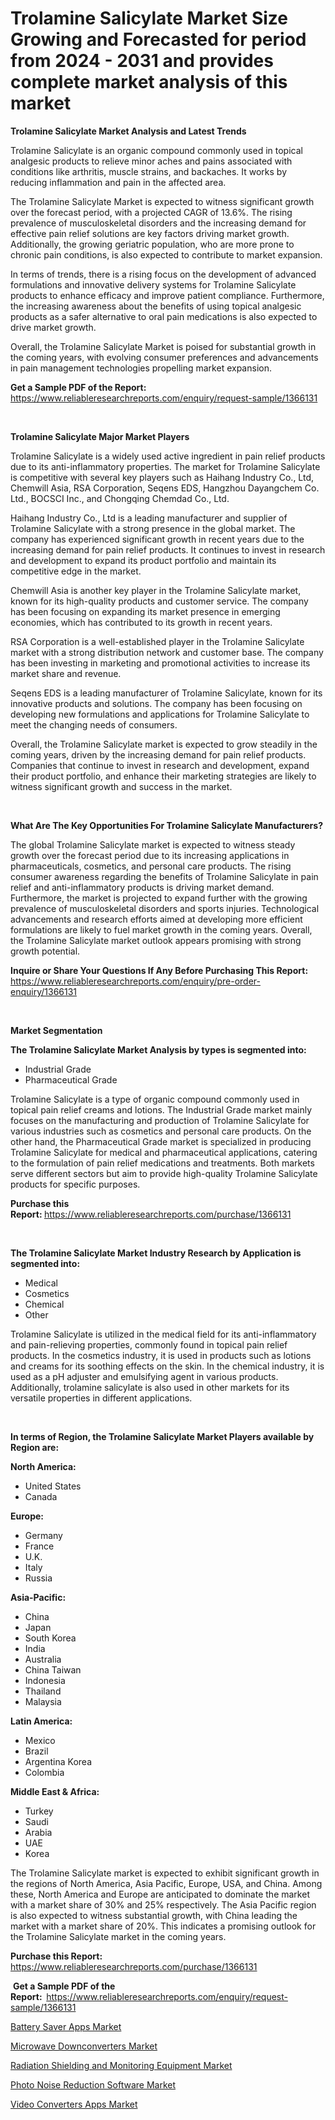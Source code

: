 <p><h1>Trolamine Salicylate Market Size Growing and Forecasted for period from 2024 - 2031 and provides complete market analysis of this market</h1></p><p><strong>Trolamine Salicylate Market Analysis and Latest Trends</strong></p>
<p><p>Trolamine Salicylate is an organic compound commonly used in topical analgesic products to relieve minor aches and pains associated with conditions like arthritis, muscle strains, and backaches. It works by reducing inflammation and pain in the affected area.</p><p>The Trolamine Salicylate Market is expected to witness significant growth over the forecast period, with a projected CAGR of 13.6%. The rising prevalence of musculoskeletal disorders and the increasing demand for effective pain relief solutions are key factors driving market growth. Additionally, the growing geriatric population, who are more prone to chronic pain conditions, is also expected to contribute to market expansion.</p><p>In terms of trends, there is a rising focus on the development of advanced formulations and innovative delivery systems for Trolamine Salicylate products to enhance efficacy and improve patient compliance. Furthermore, the increasing awareness about the benefits of using topical analgesic products as a safer alternative to oral pain medications is also expected to drive market growth.</p><p>Overall, the Trolamine Salicylate Market is poised for substantial growth in the coming years, with evolving consumer preferences and advancements in pain management technologies propelling market expansion.</p></p>
<p><strong>Get a Sample PDF of the Report:&nbsp;</strong> <a href="https://www.reliableresearchreports.com/enquiry/request-sample/1366131">https://www.reliableresearchreports.com/enquiry/request-sample/1366131</a></p>
<p>&nbsp;</p>
<p><strong>Trolamine Salicylate Major Market Players</strong></p>
<p><p>Trolamine Salicylate is a widely used active ingredient in pain relief products due to its anti-inflammatory properties. The market for Trolamine Salicylate is competitive with several key players such as Haihang Industry Co., Ltd, Chemwill Asia, RSA Corporation, Seqens EDS, Hangzhou Dayangchem Co. Ltd., BOCSCI Inc., and Chongqing Chemdad Co., Ltd.</p><p>Haihang Industry Co., Ltd is a leading manufacturer and supplier of Trolamine Salicylate with a strong presence in the global market. The company has experienced significant growth in recent years due to the increasing demand for pain relief products. It continues to invest in research and development to expand its product portfolio and maintain its competitive edge in the market.</p><p>Chemwill Asia is another key player in the Trolamine Salicylate market, known for its high-quality products and customer service. The company has been focusing on expanding its market presence in emerging economies, which has contributed to its growth in recent years.</p><p>RSA Corporation is a well-established player in the Trolamine Salicylate market with a strong distribution network and customer base. The company has been investing in marketing and promotional activities to increase its market share and revenue.</p><p>Seqens EDS is a leading manufacturer of Trolamine Salicylate, known for its innovative products and solutions. The company has been focusing on developing new formulations and applications for Trolamine Salicylate to meet the changing needs of consumers.</p><p>Overall, the Trolamine Salicylate market is expected to grow steadily in the coming years, driven by the increasing demand for pain relief products. Companies that continue to invest in research and development, expand their product portfolio, and enhance their marketing strategies are likely to witness significant growth and success in the market.</p></p>
<p>&nbsp;</p>
<p><strong>What Are The Key Opportunities For Trolamine Salicylate Manufacturers?</strong></p>
<p><p>The global Trolamine Salicylate market is expected to witness steady growth over the forecast period due to its increasing applications in pharmaceuticals, cosmetics, and personal care products. The rising consumer awareness regarding the benefits of Trolamine Salicylate in pain relief and anti-inflammatory products is driving market demand. Furthermore, the market is projected to expand further with the growing prevalence of musculoskeletal disorders and sports injuries. Technological advancements and research efforts aimed at developing more efficient formulations are likely to fuel market growth in the coming years. Overall, the Trolamine Salicylate market outlook appears promising with strong growth potential.</p></p>
<p><strong>Inquire or Share Your Questions If Any Before Purchasing This Report:</strong> <a href="https://www.reliableresearchreports.com/enquiry/pre-order-enquiry/1366131">https://www.reliableresearchreports.com/enquiry/pre-order-enquiry/1366131</a></p>
<p>&nbsp;</p>
<p><strong>Market Segmentation</strong></p>
<p><strong>The Trolamine Salicylate Market Analysis by types is segmented into:</strong></p>
<p><ul><li>Industrial Grade</li><li>Pharmaceutical Grade</li></ul></p>
<p><p>Trolamine Salicylate is a type of organic compound commonly used in topical pain relief creams and lotions. The Industrial Grade market mainly focuses on the manufacturing and production of Trolamine Salicylate for various industries such as cosmetics and personal care products. On the other hand, the Pharmaceutical Grade market is specialized in producing Trolamine Salicylate for medical and pharmaceutical applications, catering to the formulation of pain relief medications and treatments. Both markets serve different sectors but aim to provide high-quality Trolamine Salicylate products for specific purposes.</p></p>
<p><strong>Purchase this Report:&nbsp;</strong><a href="https://www.reliableresearchreports.com/purchase/1366131">https://www.reliableresearchreports.com/purchase/1366131</a></p>
<p>&nbsp;</p>
<p><strong>The Trolamine Salicylate Market Industry Research by Application is segmented into:</strong></p>
<p><ul><li>Medical</li><li>Cosmetics</li><li>Chemical</li><li>Other</li></ul></p>
<p><p>Trolamine Salicylate is utilized in the medical field for its anti-inflammatory and pain-relieving properties, commonly found in topical pain relief products. In the cosmetics industry, it is used in products such as lotions and creams for its soothing effects on the skin. In the chemical industry, it is used as a pH adjuster and emulsifying agent in various products. Additionally, trolamine salicylate is also used in other markets for its versatile properties in different applications.</p></p>
<p>&nbsp;</p>
<p><strong>In terms of Region, the Trolamine Salicylate Market Players available by Region are:</strong></p>
<p>
    <p> <strong> North America: </strong>
        <ul>
            <li>United States</li>
            <li>Canada</li>
        </ul>
        </p> 
    <p> <strong> Europe: </strong>
        <ul>
            <li>Germany</li>
            <li>France</li>
            <li>U.K.</li>
            <li>Italy</li>
            <li>Russia</li>
        </ul>
        </p> 
    <p> <strong> Asia-Pacific: </strong>
        <ul>
            <li>China</li>
            <li>Japan</li>
            <li>South Korea</li>
            <li>India</li>
            <li>Australia</li>
            <li>China Taiwan</li>
            <li>Indonesia</li>
            <li>Thailand</li>
            <li>Malaysia</li>
        </ul>
        </p> 
    <p> <strong> Latin America: </strong>
        <ul>
            <li>Mexico</li>
            <li>Brazil</li>
            <li>Argentina Korea</li>
            <li>Colombia</li>
        </ul>
        </p> 
    <p> <strong> Middle East & Africa: </strong>
        <ul>
            <li>Turkey</li>
            <li>Saudi</li>
            <li>Arabia</li>
            <li>UAE</li>
            <li>Korea</li>
        </ul>
    </p>
    </p>
<p><p>The Trolamine Salicylate market is expected to exhibit significant growth in the regions of North America, Asia Pacific, Europe, USA, and China. Among these, North America and Europe are anticipated to dominate the market with a market share of 30% and 25% respectively. The Asia Pacific region is also expected to witness substantial growth, with China leading the market with a market share of 20%. This indicates a promising outlook for the Trolamine Salicylate market in the coming years.</p></p>
<p><strong>Purchase this Report: </strong><a href="https://www.reliableresearchreports.com/purchase/1366131">https://www.reliableresearchreports.com/purchase/1366131</a></p>
<p>&nbsp;<strong>Get a Sample PDF of the Report:&nbsp;&nbsp;</strong><a href="https://www.reliableresearchreports.com/enquiry/request-sample/1366131">https://www.reliableresearchreports.com/enquiry/request-sample/1366131</a></p>
<p><strong></strong></p>
<p><p><a href="https://github.com/joannagoyvaerts/Market-Research-Report-List-1/blob/main/battery-saver-apps-market.md">Battery Saver Apps Market</a></p><p><a href="https://issuu.com/reportprime-2/docs/microwave-downconverters-market-size-2030.pptx">Microwave Downconverters Market</a></p><p><a href="https://issuu.com/reportprime-2/docs/radiation-shielding-and-monitoring-equipment-marke">Radiation Shielding and Monitoring Equipment Market</a></p><p><a href="https://github.com/lubmix/Market-Research-Report-List-1/blob/main/photo-noise-reduction-software-market.md">Photo Noise Reduction Software Market</a></p><p><a href="https://github.com/bracarafogo/Market-Research-Report-List-1/blob/main/video-converters-apps-market.md">Video Converters Apps Market</a></p></p>